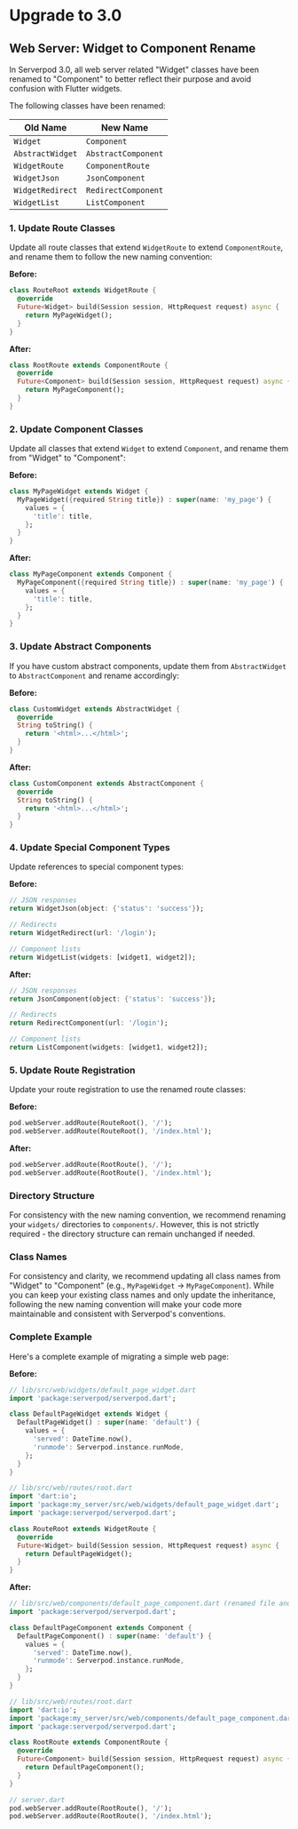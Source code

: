 # Upgrade to 3.0

## Web Server: Widget to Component Rename

In Serverpod 3.0, all web server related "Widget" classes have been renamed to "Component" to better reflect their purpose and avoid confusion with Flutter widgets.

The following classes have been renamed:

| Old Name         | New Name            |
| ---------------- | ------------------- |
| `Widget`         | `Component`         |
| `AbstractWidget` | `AbstractComponent` |
| `WidgetRoute`    | `ComponentRoute`    |
| `WidgetJson`     | `JsonComponent`     |
| `WidgetRedirect` | `RedirectComponent` |
| `WidgetList`     | `ListComponent`     |

### 1. Update Route Classes

Update all route classes that extend `WidgetRoute` to extend `ComponentRoute`, and rename them to follow the new naming convention:

**Before:**

```dart
class RouteRoot extends WidgetRoute {
  @override
  Future<Widget> build(Session session, HttpRequest request) async {
    return MyPageWidget();
  }
}
```

**After:**

```dart
class RootRoute extends ComponentRoute {
  @override
  Future<Component> build(Session session, HttpRequest request) async {
    return MyPageComponent();
  }
}
```

### 2. Update Component Classes

Update all classes that extend `Widget` to extend `Component`, and rename them from "Widget" to "Component":

**Before:**

```dart
class MyPageWidget extends Widget {
  MyPageWidget({required String title}) : super(name: 'my_page') {
    values = {
      'title': title,
    };
  }
}
```

**After:**

```dart
class MyPageComponent extends Component {
  MyPageComponent({required String title}) : super(name: 'my_page') {
    values = {
      'title': title,
    };
  }
}
```

### 3. Update Abstract Components

If you have custom abstract components, update them from `AbstractWidget` to `AbstractComponent` and rename accordingly:

**Before:**

```dart
class CustomWidget extends AbstractWidget {
  @override
  String toString() {
    return '<html>...</html>';
  }
}
```

**After:**

```dart
class CustomComponent extends AbstractComponent {
  @override
  String toString() {
    return '<html>...</html>';
  }
}
```

### 4. Update Special Component Types

Update references to special component types:

**Before:**

```dart
// JSON responses
return WidgetJson(object: {'status': 'success'});

// Redirects
return WidgetRedirect(url: '/login');

// Component lists
return WidgetList(widgets: [widget1, widget2]);
```

**After:**

```dart
// JSON responses
return JsonComponent(object: {'status': 'success'});

// Redirects
return RedirectComponent(url: '/login');

// Component lists
return ListComponent(widgets: [widget1, widget2]);
```

### 5. Update Route Registration

Update your route registration to use the renamed route classes:

**Before:**

```dart
pod.webServer.addRoute(RouteRoot(), '/');
pod.webServer.addRoute(RouteRoot(), '/index.html');
```

**After:**

```dart
pod.webServer.addRoute(RootRoute(), '/');
pod.webServer.addRoute(RootRoute(), '/index.html');
```

### Directory Structure

For consistency with the new naming convention, we recommend renaming your `widgets/` directories to `components/`. However, this is not strictly required - the directory structure can remain unchanged if needed.

### Class Names

For consistency and clarity, we recommend updating all class names from "Widget" to "Component" (e.g., `MyPageWidget` → `MyPageComponent`). While you can keep your existing class names and only update the inheritance, following the new naming convention will make your code more maintainable and consistent with Serverpod's conventions.

### Complete Example

Here's a complete example of migrating a simple web page:

**Before:**

```dart
// lib/src/web/widgets/default_page_widget.dart
import 'package:serverpod/serverpod.dart';

class DefaultPageWidget extends Widget {
  DefaultPageWidget() : super(name: 'default') {
    values = {
      'served': DateTime.now(),
      'runmode': Serverpod.instance.runMode,
    };
  }
}

// lib/src/web/routes/root.dart
import 'dart:io';
import 'package:my_server/src/web/widgets/default_page_widget.dart';
import 'package:serverpod/serverpod.dart';

class RouteRoot extends WidgetRoute {
  @override
  Future<Widget> build(Session session, HttpRequest request) async {
    return DefaultPageWidget();
  }
}
```

**After:**

```dart
// lib/src/web/components/default_page_component.dart (renamed file and directory)
import 'package:serverpod/serverpod.dart';

class DefaultPageComponent extends Component {
  DefaultPageComponent() : super(name: 'default') {
    values = {
      'served': DateTime.now(),
      'runmode': Serverpod.instance.runMode,
    };
  }
}

// lib/src/web/routes/root.dart
import 'dart:io';
import 'package:my_server/src/web/components/default_page_component.dart';
import 'package:serverpod/serverpod.dart';

class RootRoute extends ComponentRoute {
  @override
  Future<Component> build(Session session, HttpRequest request) async {
    return DefaultPageComponent();
  }
}

// server.dart
pod.webServer.addRoute(RootRoute(), '/');
pod.webServer.addRoute(RootRoute(), '/index.html');
```
